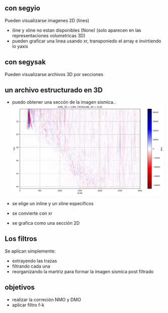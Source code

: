## con segyio
Pueden visualizarse imagenes 2D (lines)
* iline y xline no estan disponibles (None) (solo aparecen en las representaciones volumetricas 3D)
* pueden graficar una linea usando xr, transponiedo el array e invirtiendo lo yaxis

## con segysak
Pueden visualizarse archivos 3D por secciones

## un archivo estructurado en 3D
* puedo obtener una seccón de la imagen sismica..
![data](./imagen.png) 

* se elige un inline y un xline especificos
* se convierte con xr
* se grafica como una sección 2D

## Los filtros
Se aplican simplemente:
* extrayendo las trazas
* filtrando cada una
* reorganizando la martriz para formar la imagen sismica post filtrado

## objetivos
* realizar la correción NMO y DMO
* aplicar filtro f-k

